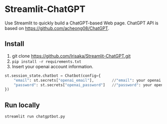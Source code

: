 # Streamlit-ChatGPT
Use Streamlit to quickly build a ChatGPT-based Web page. ChatGPT API is based on https://github.com/acheong08/ChatGPT.
## Install
1. git clone https://github.com/Irisaka/Streamlit-ChatGPT.git
2. `pip install -r requirements.txt`
3. Insert your openai account information.
```python
st.session_state.chatbot = Chatbot(config={
    "email": st.secrets["openai_email"],        //"email": your openai email
    "password": st.secrets["openai_password"]   //"password": your openai password
})
```
## Run locally
`streamlit run chatgptbot.py`
